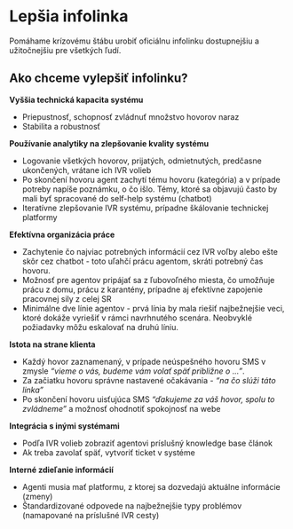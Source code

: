 # Lepšia infolinka

Pomáhame krízovému štábu urobiť oficiálnu infolinku dostupnejšiu a užitočnejšiu pre všetkých ľudí.

## Ako chceme vylepšiť infolinku?

**Vyššia technická kapacita systému**
* Priepustnosť, schopnosť zvládnuť množstvo hovorov naraz
* Stabilita a robustnosť

**Používanie analytiky na zlepšovanie kvality systému**
* Logovanie všetkých hovorov, prijatých, odmietnutých, predčasne ukončených, vrátane ich IVR volieb
* Po skončení hovoru agent zachytí tému hovoru (kategória) a v prípade potreby napíše poznámku, o čo išlo. Témy, ktoré sa objavujú často by mali byť spracované do self-help systému (chatbot)
* Iteratívne zlepšovanie IVR systému, prípadne škálovanie technickej platformy

**Efektívna organizácia práce**
* Zachytenie čo najviac potrebných informácií cez IVR voľby alebo ešte skôr cez chatbot - toto uľahčí prácu agentom, skráti potrebný čas hovoru.
* Možnosť pre agentov pripájať sa z ľubovoľného miesta, čo umožňuje prácu z domu, prácu z karantény, prípadne aj efektívne zapojenie pracovnej sily z celej SR
* Minimálne dve línie agentov - prvá línia by mala riešiť najbežnejšie veci, ktoré dokáže vyriešiť v rámci navrhnutého scenára. Neobvyklé požiadavky môžu eskalovať na druhú líniu.

**Istota na strane klienta**
* Každý hovor zaznamenaný, v prípade neúspešného hovoru SMS v zmysle _“vieme o vás, budeme vám volať späť približne o ...”_.
* Za začiatku hovoru správne nastavené očakávania - _“na čo slúži táto linka”_
* Po skončení hovoru uisťujúca SMS _“ďakujeme za váš hovor, spolu to zvládneme”_ a možnosť ohodnotiť spokojnosť na webe

**Integrácia s inými systémami**
* Podľa IVR volieb zobraziť agentovi príslušný knowledge base článok
* Ak treba zavolať späť, vytvoriť ticket v systéme

**Interné zdieľanie informácií**
* Agenti musia mať platformu, z ktorej sa dozvedajú aktuálne informácie (zmeny)
* Štandardizované odpovede na najbežnejšie typy problémov (namapované na príslušné IVR cesty)
